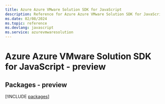 ```yaml
---
title: Azure Azure VMware Solution SDK for JavaScript
description: Reference for Azure Azure VMware Solution SDK for JavaScript
ms.date: 02/08/2024
ms.topic: reference
ms.devlang: javascript
ms.service: azurevmwaresolution
---
```

# Azure Azure VMware Solution SDK for JavaScript - preview
## Packages - preview
[!INCLUDE [packages](azure-vmware-solution-index.md)]